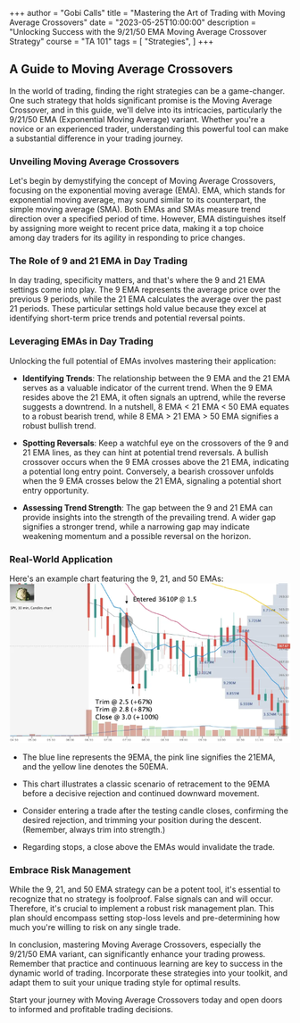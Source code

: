 +++
author = "Gobi Calls"
title = "Mastering the Art of Trading with Moving Average Crossovers"
date = "2023-05-25T10:00:00"
description = "Unlocking Success with the 9/21/50 EMA Moving Average Crossover Strategy"
course = "TA 101"
tags = [
   "Strategies",
]
+++

## A Guide to Moving Average Crossovers

In the world of trading, finding the right strategies can be a game-changer. One such strategy that holds significant promise is the Moving Average Crossover, and in this guide, we'll delve into its intricacies, particularly the 9/21/50 EMA (Exponential Moving Average) variant. Whether you're a novice or an experienced trader, understanding this powerful tool can make a substantial difference in your trading journey.

### Unveiling Moving Average Crossovers

Let's begin by demystifying the concept of Moving Average Crossovers, focusing on the exponential moving average (EMA). EMA, which stands for exponential moving average, may sound similar to its counterpart, the simple moving average (SMA). Both EMAs and SMAs measure trend direction over a specified period of time. However, EMA distinguishes itself by assigning more weight to recent price data, making it a top choice among day traders for its agility in responding to price changes.

### The Role of 9 and 21 EMA in Day Trading

In day trading, specificity matters, and that's where the 9 and 21 EMA settings come into play. The 9 EMA represents the average price over the previous 9 periods, while the 21 EMA calculates the average over the past 21 periods. These particular settings hold value because they excel at identifying short-term price trends and potential reversal points.

### Leveraging EMAs in Day Trading

Unlocking the full potential of EMAs involves mastering their application:

- **Identifying Trends**: The relationship between the 9 EMA and the 21 EMA serves as a valuable indicator of the current trend. When the 9 EMA resides above the 21 EMA, it often signals an uptrend, while the reverse suggests a downtrend. In a nutshell, 8 EMA < 21 EMA < 50 EMA equates to a robust bearish trend, while 8 EMA > 21 EMA > 50 EMA signifies a robust bullish trend.

- **Spotting Reversals**: Keep a watchful eye on the crossovers of the 9 and 21 EMA lines, as they can hint at potential trend reversals. A bullish crossover occurs when the 9 EMA crosses above the 21 EMA, indicating a potential long entry point. Conversely, a bearish crossover unfolds when the 9 EMA crosses below the 21 EMA, signaling a potential short entry opportunity.

- **Assessing Trend Strength**: The gap between the 9 and 21 EMA can provide insights into the strength of the prevailing trend. A wider gap signifies a stronger trend, while a narrowing gap may indicate weakening momentum and a possible reversal on the horizon.

### Real-World Application

Here's an example chart featuring the 9, 21, and 50 EMAs:
![Chart setup with 9/21/50 EMAs](images/EMA_img3.png)

- The blue line represents the 9EMA, the pink line signifies the 21EMA, and the yellow line denotes the 50EMA.

- This chart illustrates a classic scenario of retracement to the 9EMA before a decisive rejection and continued downward movement.

- Consider entering a trade after the testing candle closes, confirming the desired rejection, and trimming your position during the descent. (Remember, always trim into strength.)

- Regarding stops, a close above the EMAs would invalidate the trade.

### Embrace Risk Management

While the 9, 21, and 50 EMA strategy can be a potent tool, it's essential to recognize that no strategy is foolproof. False signals can and will occur. Therefore, it's crucial to implement a robust risk management plan. This plan should encompass setting stop-loss levels and pre-determining how much you're willing to risk on any single trade.

In conclusion, mastering Moving Average Crossovers, especially the 9/21/50 EMA variant, can significantly enhance your trading prowess. Remember that practice and continuous learning are key to success in the dynamic world of trading. Incorporate these strategies into your toolkit, and adapt them to suit your unique trading style for optimal results.

Start your journey with Moving Average Crossovers today and open doors to informed and profitable trading decisions.
